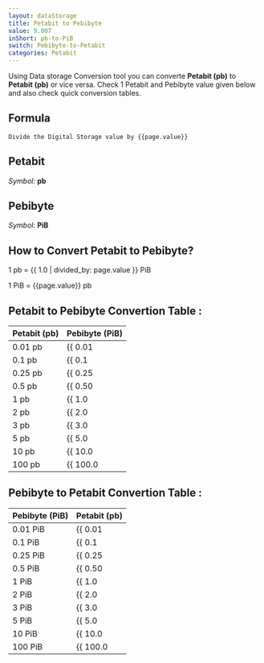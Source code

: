 ```yaml
---
layout: dataStorage
title: Petabit to Pebibyte
value: 9.007
inShort: pb-to-PiB
switch: Pebibyte-to-Petabit
categories: Petabit
---
```


Using Data storage Conversion tool you can converte **Petabit (pb)** to **Petabit (pb)** or vice versa. Check 1 Petabit and Pebibyte value given below and also check quick conversion tables.

## Formula
`Divide the Digital Storage value by {{page.value}}`

## Petabit
*Symbol:* **pb**

## Pebibyte
*Symbol:* **PiB**

## How to Convert Petabit to Pebibyte?

1 pb = {{ 1.0 | divided_by: page.value }} PiB

1 PiB = {{page.value}} pb


## Petabit to Pebibyte Convertion Table :

| Petabit (pb) | Pebibyte (PiB) |
| ---- | ---- |
| 0.01 pb | {{ 0.01 | divided_by: page.value }} PiB |
| 0.1 pb | {{ 0.1 | divided_by: page.value }} PiB |
| 0.25 pb | {{ 0.25 | divided_by: page.value }} PiB |
| 0.5 pb | {{ 0.50 | divided_by: page.value }} PiB |
| 1 pb | {{ 1.0 | divided_by: page.value }} PiB |
| 2 pb | {{ 2.0 | divided_by: page.value }} PiB |
| 3 pb | {{ 3.0 | divided_by: page.value }} PiB |
| 5 pb | {{ 5.0 | divided_by: page.value }} PiB |
| 10 pb | {{ 10.0 | divided_by: page.value }} PiB |
| 100 pb | {{ 100.0 | divided_by: page.value }} PiB |

## Pebibyte to Petabit Convertion Table :

| Pebibyte (PiB) | Petabit (pb) |
| ---- | ---- |
| 0.01 PiB | {{ 0.01 | times: page.value }} pb |
| 0.1 PiB | {{ 0.1 | times: page.value }} pb |
| 0.25 PiB | {{ 0.25 | times: page.value }} pb |
| 0.5 PiB | {{ 0.50 | times: page.value }} pb |
| 1 PiB | {{ 1.0 | times: page.value }} pb |
| 2 PiB | {{ 2.0 | times: page.value }} pb |
| 3 PiB | {{ 3.0 | times: page.value }} pb |
| 5 PiB | {{ 5.0 | times: page.value }} pb |
| 10 PiB | {{ 10.0 | times: page.value }} pb |
| 100 PiB | {{ 100.0 | times: page.value }} pb |


<script>
document.getElementById('selectInput')[18].selected = true
document.getElementById('selectOutput')[21].selected = true
</script>
